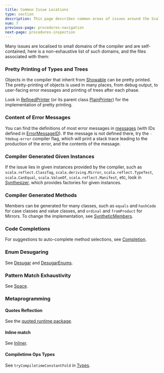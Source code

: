 ```yaml
---
title: Common Issue Locations
type: section
description: This page describes common areas of issues around the Scala 3 compiler.
num: 7
previous-page: procedures-navigation
next-page: procedures-inspection
---
```


Many issues are localised to small domains of the compiler and are self-contained,
here is a non-exhaustive list of such domains, and the files associated with them:

### Pretty Printing of Types and Trees

Objects in the compiler that inherit from [Showable] can be pretty printed.
The pretty-printing of objects is used in many places, from debug output,
to user-facing error messages and printing of trees after each phase.

Look in [RefinedPrinter] (or its parent class [PlainPrinter]) for the implementation of pretty printing.

### Content of Error Messages

You can find the definitions of most error messages in [messages] (with IDs
defined in [ErrorMessageID]). If the message is not defined there, try the
`-Ydebug-error` compiler flag, which will print a stack trace leading to the
production of the error, and the contents of the message.

### Compiler Generated Given Instances

If the issue lies in given instances provided by the compiler, such as `scala.reflect.ClassTag`,
`scala.deriving.Mirror`, `scala.reflect.TypeTest`, `scala.CanEqual`, `scala.ValueOf`,
`scala.reflect.Manifest`, etc, look in [Synthesizer], which provides factories for
given instances.

### Compiler Generated Methods

Members can be generated for many classes, such as `equals` and `hashCode`
for case classes and value classes, and `ordinal` and `fromProduct` for Mirrors.
To change the implementation, see [SyntheticMembers].

### Code Completions
For suggestions to auto-complete method selections, see [Completion].

### Enum Desugaring
See [Desugar] and [DesugarEnums].

### Pattern Match Exhaustivity
See [Space].

### Metaprogramming

#### Quotes Reflection
See the [quoted runtime package][quotes-impl].

#### Inline match
See [Inliner].

#### Compiletime Ops Types
See `tryCompiletimeConstantFold` in [Types].

[Showable]: https://github.com/lampepfl/dotty/blob/master/compiler/src/dotty/tools/dotc/printing/Showable.scala
[PlainPrinter]: https://github.com/lampepfl/dotty/blob/master/compiler/src/dotty/tools/dotc/printing/PlainPrinter.scala
[RefinedPrinter]: https://github.com/lampepfl/dotty/blob/master/compiler/src/dotty/tools/dotc/printing/RefinedPrinter.scala
[ErrorMessageID]: https://github.com/lampepfl/dotty/blob/master/compiler/src/dotty/tools/dotc/reporting/ErrorMessageID.scala
[messages]: https://github.com/lampepfl/dotty/blob/master/compiler/src/dotty/tools/dotc/reporting/messages.scala
[Synthesizer]: https://github.com/lampepfl/dotty/blob/master/compiler/src/dotty/tools/dotc/typer/Synthesizer.scala
[SyntheticMembers]: https://github.com/lampepfl/dotty/blob/master/compiler/src/dotty/tools/dotc/transform/SyntheticMembers.scala
[quotes-impl]: https://github.com/lampepfl/dotty/tree/master/compiler/src/scala/quoted/runtime/impl
[Inliner]: https://github.com/lampepfl/dotty/blob/main/compiler/src/dotty/tools/dotc/inlines/Inliner.scala
[Types]: https://github.com/lampepfl/dotty/tree/master/compiler/src/dotty/tools/dotc/core/Types.scala
[Completion]: https://github.com/lampepfl/dotty/tree/master/compiler/src/dotty/tools/dotc/interactive/Completion.scala
[DesugarEnums]: https://github.com/lampepfl/dotty/blob/master/compiler/src/dotty/tools/dotc/ast/DesugarEnums.scala
[Desugar]: https://github.com/lampepfl/dotty/blob/master/compiler/src/dotty/tools/dotc/ast/Desugar.scala
[Space]: https://github.com/lampepfl/dotty/blob/master/compiler/src/dotty/tools/dotc/transform/patmat/Space.scala
